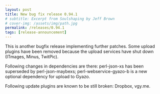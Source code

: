 ```yaml
---
layout: post
title: New bug fix release 0.94.1
# subtitle: Excerpt from Soulshaping by Jeff Brown
# cover-img: /assets/img/path.jpg
permalink: /releases/0.94.1
tags: [release-announcement]
---
```


This is another bugfix release implementing further patches. Some upload plugins have been removed because the upload services have shut down (ITmages, Minus, TwitPic).

Following changes in dependencies are there: perl-json-xs has been superseded by perl-json-maybexs; perl-webservice-gyazo-b is a new optional dependency for upload to Gyazo.

Following update plugins are known to be still broken: Dropbox, vgy.me.
